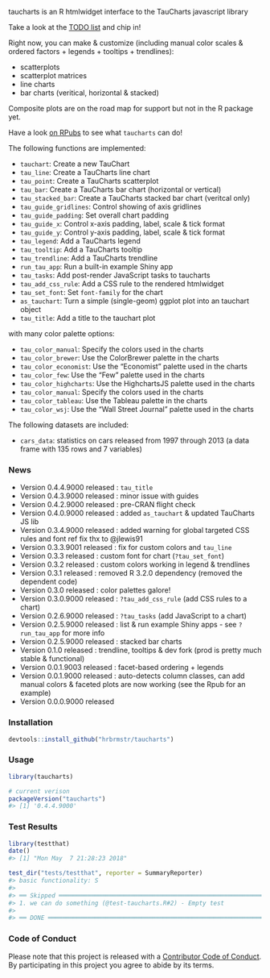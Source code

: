 <!-- README.md is generated from README.Rmd. Please edit that file -->

taucharts is an R htmlwidget interface to the TauCharts javascript
library

Take a look at the [TODO
list](https://github.com/hrbrmstr/taucharts/issues/1) and chip in\!

Right now, you can make & customize (including manual color scales &
ordered factors + legends + tooltips + trendlines):

  - scatterplots
  - scatterplot matrices
  - line charts
  - bar charts (veritical, horizontal & stacked)

Composite plots are on the road map for support but not in the R package
yet.

Have a look [on RPubs](http://rpubs.com/hrbrmstr/taucharts) to see what
`taucharts` can do\!

The following functions are implemented:

  - `tauchart`: Create a new TauChart
  - `tau_line`: Create a TauCharts line chart
  - `tau_point`: Create a TauCharts scatterplot
  - `tau_bar`: Create a TauCharts bar chart (horizontal or vertical)
  - `tau_stacked_bar`: Create a TauCharts stacked bar chart (veritcal
    only)
  - `tau_guide_gridlines`: Control showing of axis gridlines
  - `tau_guide_padding`: Set overall chart padding
  - `tau_guide_x`: Control x-axis padding, label, scale & tick format
  - `tau_guide_y`: Control y-axis padding, label, scale & tick format
  - `tau_legend`: Add a TauCharts legend
  - `tau_tooltip`: Add a TauCharts tooltip
  - `tau_trendline`: Add a TauCharts trendline
  - `run_tau_app`: Run a built-in example Shiny app
  - `tau_tasks`: Add post-render JavaScript tasks to taucharts
  - `tau_add_css_rule`: Add a CSS rule to the rendered htmlwidget
  - `tau_set_font`: Set `font-family` for the chart
  - `as_tauchart`: Turn a simple (single-geom) ggplot plot into an
    tauchart object
  - `tau_title`: Add a title to the tauchart plot

with many color palette options:

  - `tau_color_manual`: Specify the colors used in the charts
  - `tau_color_brewer`: Use the ColorBrewer palette in the charts
  - `tau_color_economist`: Use the “Economist” palette used in the
    charts
  - `tau_color_few`: Use the “Few” palette used in the charts
  - `tau_color_highcharts`: Use the HighchartsJS palette used in the
    charts
  - `tau_color_manual`: Specify the colors used in the charts
  - `tau_color_tableau`: Use the Tableau palette in the charts
  - `tau_color_wsj`: Use the “Wall Street Journal” palette used in the
    charts

The following datasets are included:

  - `cars_data`: statistics on cars released from 1997 through 2013 (a
    data frame with 135 rows and 7 variables)

### News

  - Version 0.4.4.9000 released : `tau_title`
  - Version 0.4.3.9000 released : minor issue with guides
  - Version 0.4.2.9000 released : pre-CRAN flight check
  - Version 0.4.0.9000 released : added `as_tauchart` & updated
    TauCharts JS lib
  - Version 0.3.4.9000 released : added warning for global targeted CSS
    rules and font ref fix thx to @jlewis91
  - Version 0.3.3.9001 released : fix for custom colors and `tau_line`
  - Version 0.3.3 released : custom font for chart (`?tau_set_font`)
  - Version 0.3.2 released : custom colors working in legend &
    trendlines
  - Version 0.3.1 released : removed R 3.2.0 dependency (removed the
    dependent code)
  - Version 0.3.0 released : color palettes galore\!
  - Version 0.3.0.9000 released : `?tau_add_css_rule` (add CSS rules to
    a chart)
  - Version 0.2.6.9000 released : `?tau_tasks` (add JavaScript to a
    chart)
  - Version 0.2.5.9000 released : list & run example Shiny apps - see
    `?run_tau_app` for more info
  - Version 0.2.5.9000 released : stacked bar charts
  - Version 0.1.0 released : trendline, tooltips & dev fork (prod is
    pretty much stable & functional)
  - Version 0.0.1.9003 released : facet-based ordering + legends
  - Version 0.0.1.9000 released : auto-detects column classes, can add
    manual colors & faceted plots are now working (see the Rpub for an
    example)
  - Version 0.0.0.9000 released

### Installation

``` r
devtools::install_github("hrbrmstr/taucharts")
```

### Usage

``` r
library(taucharts)

# current verison
packageVersion("taucharts")
#> [1] '0.4.4.9000'
```

### Test Results

``` r
library(testthat)
date()
#> [1] "Mon May  7 21:28:23 2018"

test_dir("tests/testthat", reporter = SummaryReporter)
#> basic functionality: S
#> 
#> ══ Skipped ════════════════════════════════════════════════════════════════════════════
#> 1. we can do something (@test-taucharts.R#2) - Empty test
#> 
#> ══ DONE ═══════════════════════════════════════════════════════════════════════════════
```

### Code of Conduct

Please note that this project is released with a [Contributor Code of
Conduct](CONDUCT.md). By participating in this project you agree to
abide by its terms.
